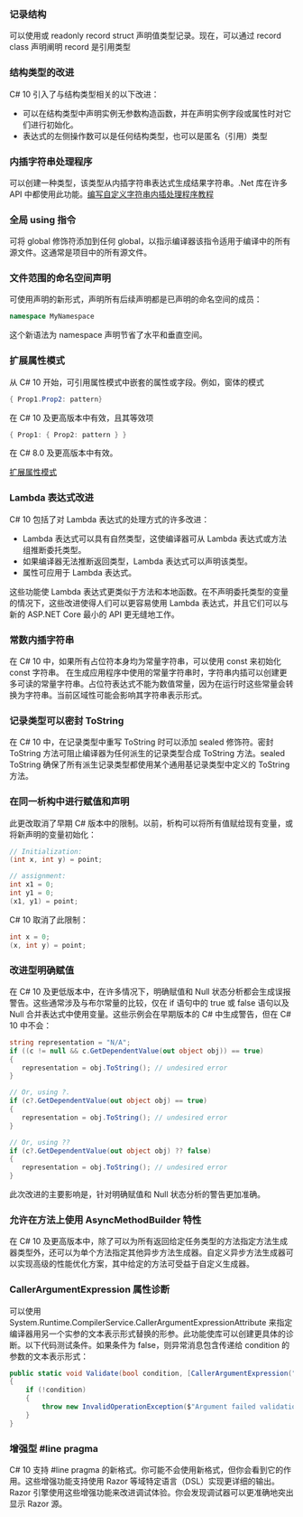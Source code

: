 ### 记录结构

可以使用或 readonly record struct 声明值类型记录。现在，可以通过 record class 声明阐明 record 是引用类型



### 结构类型的改进

C# 10 引入了与结构类型相关的以下改进：

- 可以在结构类型中声明实例无参数构造函数，并在声明实例字段或属性时对它们进行初始化。
- 表达式的左侧操作数可以是任何结构类型，也可以是匿名（引用）类型



### 内插字符串处理程序

可以创建一种类型，该类型从内插字符串表达式生成结果字符串。.Net 库在许多 API 中都使用此功能。[编写自定义字符串内插处理程序教程](https://docs.microsoft.com/zh-cn/dotnet/csharp/whats-new/tutorials/interpolated-string-handler)



### 全局 using 指令

可将 global 修饰符添加到任何 global，以指示编译器该指令适用于编译中的所有源文件。这通常是项目中的所有源文件。



### 文件范围的命名空间声明

可使用声明的新形式，声明所有后续声明都是已声明的命名空间的成员：

~~~ c#
namespace MyNamespace
~~~

这个新语法为 namespace 声明节省了水平和垂直空间。



### 扩展属性模式

从 C# 10 开始，可引用属性模式中嵌套的属性或字段。例如，窗体的模式

~~~ c#
{ Prop1.Prop2: pattern}
~~~

在 C# 10 及更高版本中有效，且其等效项

~~~ c#
{ Prop1: { Prop2: pattern } }
~~~

在 C# 8.0 及更高版本中有效。

[扩展属性模式](https://docs.microsoft.com/zh-cn/dotnet/csharp/language-reference/proposals/csharp-10.0/extended-property-patterns)



### Lambda 表达式改进

C# 10 包括了对 Lambda 表达式的处理方式的许多改进：

- Lambda 表达式可以具有自然类型，这使编译器可从 Lambda 表达式或方法组推断委托类型。
- 如果编译器无法推断返回类型，Lambda 表达式可以声明该类型。
- 属性可应用于 Lambda 表达式。

这些功能使 Lambda 表达式更类似于方法和本地函数。在不声明委托类型的变量的情况下，这些改进使得人们可以更容易使用 Lambda 表达式，并且它们可以与新的 ASP.NET Core 最小的 API 更无缝地工作。



### 常数内插字符串

在 C# 10 中，如果所有占位符本身均为常量字符串，可以使用 const 来初始化 const 字符串。 在生成应用程序中使用的常量字符串时，字符串内插可以创建更多可读的常量字符串。占位符表达式不能为数值常量，因为在运行时这些常量会转换为字符串。当前区域性可能会影响其字符串表示形式。



### 记录类型可以密封 ToString

在 C# 10 中，在记录类型中重写 ToString 时可以添加 sealed 修饰符。密封 ToString 方法可阻止编译器为任何派生的记录类型合成 ToString 方法。sealed ToString 确保了所有派生记录类型都使用某个通用基记录类型中定义的 ToString 方法。



### 在同一析构中进行赋值和声明

此更改取消了早期 C# 版本中的限制。以前，析构可以将所有值赋给现有变量，或将新声明的变量初始化：

~~~c#
// Initialization:
(int x, int y) = point;

// assignment:
int x1 = 0;
int y1 = 0;
(x1, y1) = point;
~~~

C# 10 取消了此限制：

~~~c#
int x = 0;
(x, int y) = point;
~~~



### 改进型明确赋值

在 C# 10 及更低版本中，在许多情况下，明确赋值和 Null 状态分析都会生成误报警告。这些通常涉及与布尔常量的比较，仅在 if 语句中的 true 或 false 语句以及 Null 合并表达式中使用变量。这些示例会在早期版本的 C# 中生成警告，但在 C# 10 中不会：

~~~c#
string representation = "N/A";
if ((c != null && c.GetDependentValue(out object obj)) == true)
{
   representation = obj.ToString(); // undesired error
}

// Or, using ?.
if (c?.GetDependentValue(out object obj) == true)
{
   representation = obj.ToString(); // undesired error
}

// Or, using ??
if (c?.GetDependentValue(out object obj) ?? false)
{
   representation = obj.ToString(); // undesired error
}
~~~

此次改进的主要影响是，针对明确赋值和 Null 状态分析的警告更加准确。



### 允许在方法上使用 AsyncMethodBuilder 特性

在 C# 10 及更高版本中，除了可以为所有返回给定任务类型的方法指定方法生成器类型外，还可以为单个方法指定其他异步方法生成器。自定义异步方法生成器可以实现高级的性能优化方案，其中给定的方法可受益于自定义生成器。



### CallerArgumentExpression 属性诊断

可以使用 System.Runtime.CompilerService.CallerArgumentExpressionAttribute 来指定编译器用另一个实参的文本表示形式替换的形参。此功能使库可以创建更具体的诊断。以下代码测试条件。如果条件为 false，则异常消息包含传递给 condition 的参数的文本表示形式：

~~~c#
public static void Validate(bool condition, [CallerArgumentExpression("condition")] string? message=null)
{
    if (!condition)
    {
        throw new InvalidOperationException($"Argument failed validation: <{message}>");
    }
}
~~~



### 增强型 #line pragma

C# 10 支持 #line pragma 的新格式。你可能不会使用新格式，但你会看到它的作用。这些增强功能支持使用 Razor 等域特定语言（DSL）实现更详细的输出。Razor 引擎使用这些增强功能来改进调试体验。你会发现调试器可以更准确地突出显示 Razor 源。

